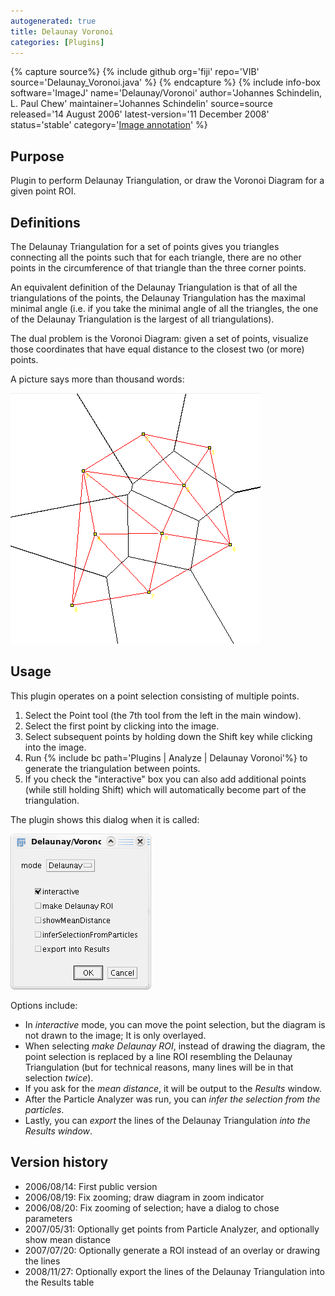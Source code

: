 ```yaml
---
autogenerated: true
title: Delaunay Voronoi
categories: [Plugins]
---
```



{% capture source%}
{% include github org='fiji' repo='VIB' source='Delaunay\_Voronoi.java' %}
{% endcapture %}
{% include info-box software='ImageJ' name='Delaunay/Voronoi' author='Johannes Schindelin, L. Paul Chew' maintainer='Johannes Schindelin' source=source released='14 August 2006' latest-version='11 December 2008' status='stable' category='[Image annotation](Category_Image_annotation)' %}

## Purpose

Plugin to perform Delaunay Triangulation, or draw the Voronoi Diagram for a given point ROI.

## Definitions

The Delaunay Triangulation for a set of points gives you triangles connecting all the points such that for each triangle, there are no other points in the circumference of that triangle than the three corner points.

An equivalent definition of the Delaunay Triangulation is that of all the triangulations of the points, the Delaunay Triangulation has the maximal minimal angle (i.e. if you take the minimal angle of all the triangles, the one of the Delaunay Triangulation is the largest of all triangulations).

The dual problem is the Voronoi Diagram: given a set of points, visualize those coordinates that have equal distance to the closest two (or more) points.

A picture says more than thousand words:

![The points are little yellow squares, the Delaunay Triangulation is drawn red, and the Voronoi Diagram is black](/media/delaunay-voronoi.png)

## Usage

This plugin operates on a point selection consisting of multiple points.

1.  Select the Point tool (the 7th tool from the left in the main window).
2.  Select the first point by clicking into the image.
3.  Select subsequent points by holding down the Shift key while clicking into the image.
4.  Run {% include bc path='Plugins | Analyze | Delaunay Voronoi'%} to generate the triangulation between points.
5.  If you check the "interactive" box you can also add additional points (while still holding Shift) which will automatically become part of the triangulation.

The plugin shows this dialog when it is called:

![](/media/delaunay-dialog.png)

Options include:

-   In *interactive* mode, you can move the point selection, but the diagram is not drawn to the image; It is only overlayed.
-   When selecting *make Delaunay ROI*, instead of drawing the diagram, the point selection is replaced by a line ROI resembling the Delaunay Triangulation (but for technical reasons, many lines will be in that selection *twice*).
-   If you ask for the *mean distance*, it will be output to the *Results* window.
-   After the Particle Analyzer was run, you can *infer the selection from the particles*.
-   Lastly, you can *export* the lines of the Delaunay Triangulation *into the Results window*.

## Version history

-   2006/08/14: First public version
-   2006/08/19: Fix zooming; draw diagram in zoom indicator
-   2006/08/20: Fix zooming of selection; have a dialog to chose parameters
-   2007/05/31: Optionally get points from Particle Analyzer, and optionally show mean distance
-   2007/07/20: Optionally generate a ROI instead of an overlay or drawing the lines
-   2008/11/27: Optionally export the lines of the Delaunay Triangulation into the Results table


